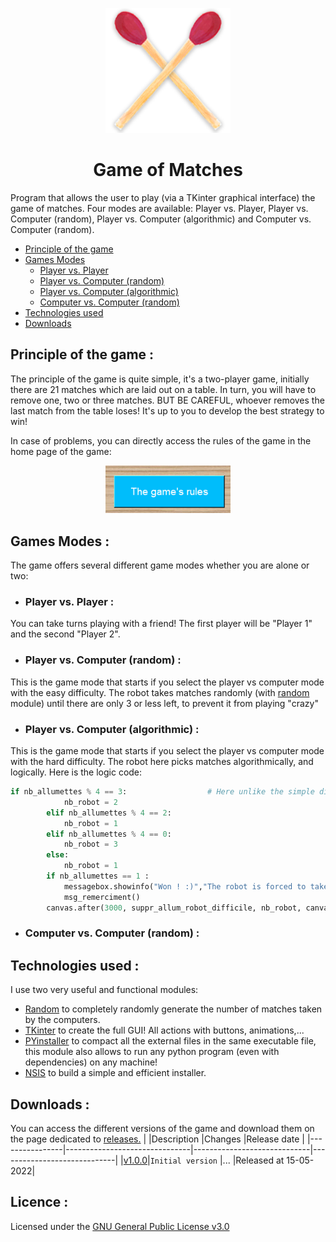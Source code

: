<p align="center">
  <img width="200" src="img\LOGO_v1.png" alt="Game of Matches logo">
</p>
<h1 align="center">Game of Matches</h1>

Program that allows the user to play (via a TKinter graphical interface) the game of matches.
Four modes are available: Player vs. Player, Player vs. Computer (random), Player vs. Computer (algorithmic) and Computer vs. Computer (random).

- [Principle of the game](https://github.com/4strium/Game-of-Matches#principle-of-the-game)
- [Games Modes](https://github.com/4strium/Game-of-Matches#games-modes-)
    - [Player vs. Player](https://github.com/4strium/Game-of-Matches#player-vs-player-)
    - [Player vs. Computer (random)](https://github.com/4strium/Game-of-Matches#player-vs-computer-random-)
    - [Player vs. Computer (algorithmic)](https://github.com/4strium/Game-of-Matches#player-vs-computer-algorithmic-)
    - [Computer vs. Computer (random)](https://github.com/4strium/Game-of-Matches#computer-vs-computer-random-)
- [Technologies used](https://github.com/4strium/Game-of-Matches#technologies-used-)
- [Downloads](https://github.com/4strium/Game-of-Matches#downloads-)

## Principle of the game :
The principle of the game is quite simple, it's a two-player game, initially there are 21 matches which are laid out on a table.
In turn, you will have to remove one, two or three matches.
BUT BE CAREFUL, whoever removes the last match from the table loses!
It's up to you to develop the best strategy to win!

In case of problems, you can directly access the rules of the game in the home page of the game:
<p align="center">
  <img width="200" src="img\docs\game_rules.PNG" alt="Image button of game rules">
</p>

## Games Modes :
The game offers several different game modes whether you are alone or two:
- ### Player vs. Player :
You can take turns playing with a friend! The first player will be "Player 1" and the second "Player 2".
- ### Player vs. Computer (random) :
This is the game mode that starts if you select the player vs computer mode with the easy difficulty. The robot takes matches randomly (with [random](https://docs.python.org/3/library/random.html) module) until there are only 3 or less left, to prevent it from playing "crazy"
- ### Player vs. Computer (algorithmic) :
This is the game mode that starts if you select the player vs computer mode with the hard difficulty. The robot here picks matches algorithmically, and logically. Here is the logic code:
```python
if nb_allumettes % 4 == 3:                  # Here unlike the simple difficulty, I algorithmically determine the number of matches that the robot must take to be sure to win!
            nb_robot = 2
        elif nb_allumettes % 4 == 2:
            nb_robot = 1
        elif nb_allumettes % 4 == 0:
            nb_robot = 3
        else:
            nb_robot = 1
        if nb_allumettes == 1 :
            messagebox.showinfo("Won ! :)","The robot is forced to take the last match, well done!")
            msg_remerciment()
        canvas.after(3000, suppr_allum_robot_difficile, nb_robot, canvas, root_correspondant)             # This function allows you to execute the "suppr_allum_robot_simple()" function after 3000ms and with my number which has just been determined, as an argument.
```
- ### Computer vs. Computer (random) :


## Technologies used :
I use two very useful and functional modules:
- [Random](https://docs.python.org/3/library/random.html)
to completely randomly generate the number of matches taken by the computers.
- [TKinter](https://docs.python.org/fr/3/library/tk.html)
to create the full GUI! All actions with buttons, animations,...
- [PYinstaller](https://pyinstaller.org/en/stable/)
to compact all the external files in the same executable file, this module also allows to run any python program (even with dependencies) on any machine!
- [NSIS](https://nsis.sourceforge.io/Main_Page) 
to build a simple and efficient installer.

## Downloads :
You can access the different versions of the game and download them on the page dedicated to [releases.](https://github.com/4strium/Game-of-Matches/releases)
|                |Description                         |Changes                         |Release date                        |
|----------------|-------------------------------|-----------------------------|-----------------------------|
|[v1.0.0](https://github.com/4strium/Game-of-Matches/releases/tag/v1.0.0)|`Initial version`            |...            |Released at 15-05-2022|


## Licence :
Licensed under the [GNU General Public License v3.0](https://github.com/4strium/Game-of-Matches/blob/main/LICENSE)
